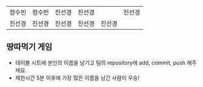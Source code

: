 <table>
      <tbody>
        <tr>
          <td>정수빈</td>
          <td>정수빈</td>
          <td>진선경</td>
          <td>진선경<td>
          <td>진선경</td>
        </tr>
        <tr>
          <td>진선경</td>
          <td>진선경</td>
          <td>진선경</td>
          <td>진선경</td>
          <td>진선경</td>
        </tr>
      </tbody>
</table>

## 땅따먹기 게임

- 테이블 시트에 본인의 이름을 남기고 팀의 repository에 add, commit, push 해주세요.
- 제한시간 5분 이후에 가장 많은 이름을 남긴 사람이 우승!
